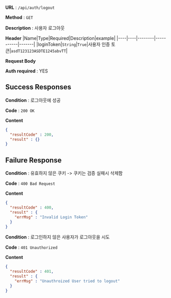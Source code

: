 **URL** : `/api/auth/logout`

**Method** : `GET`

**Description** : 사용자 로그아웃

**Header**
|Name|Type|Required|Description|example|
|----|----|--------|-----------|-------|
|loginToken|`String`|`True`|사용자 인증 토큰|`asdT123123ASDTE1245abvTT`|

**Request Body**

<!-- 
|Name|Type|Required|Description|example|
|----|----|--------|-----------|-------|
|username|`String`|`True`|사용자 이름|`"userName"`|
|password|`String`|`True`|사용자 비밀번호|`"password"`| 
-->

<!-- 
```json
{
  "username" : "example userID",
  "password" : "example password"
}
``` -->

**Auth required** : YES

## Success Responses

**Condition** : 로그아웃에 성공

**Code** : `200 OK`

**Content**
```json
{
  "resultCode" : 200,
  "result" : {}
}
```

## Failure Response

**Condition** : 유효하지 않은 쿠키 -> 쿠키는 검증 실패시 삭제함

**Code** : `400 Bad Request`

**Content**
```json
{
  "resultCode" : 400,
  "result" : { 
    "errMsg" : "Invalid Login Token"
  }
}
```

**Condition** : 로그인하지 않은 사용자가 로그아웃을 시도

**Code** : `401 Unauthorized`

**Content**
```json
{
  "resultCode" : 401,
  "result" : { 
    "errMsg" : "Unauthroized User tried to logout"
  }
}
```

